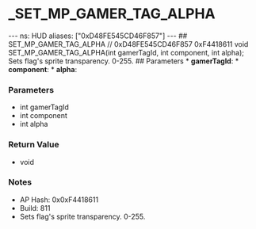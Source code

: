 # _SET_MP_GAMER_TAG_ALPHA

--- ns: HUD aliases: ["0xD48FE545CD46F857"] --- ## SET_MP_GAMER_TAG_ALPHA  // 0xD48FE545CD46F857 0xF4418611 void SET_MP_GAMER_TAG_ALPHA(int gamerTagId, int component, int alpha);  Sets flag's sprite transparency. 0-255.  ## Parameters * **gamerTagId**: * **component**: * **alpha**:

### Parameters
* int gamerTagId
* int component
* int alpha

### Return Value
* void

### Notes
* AP Hash: 0x0xF4418611
* Build: 811
* Sets flag's sprite transparency. 0-255.


